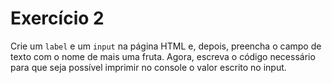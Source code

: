 # Exercício 2

Crie um `label` e um `input` na página HTML e, depois, preencha o campo de texto com o nome de mais uma fruta.
Agora, escreva o código necessário para que seja possível imprimir no console o valor escrito no input.
